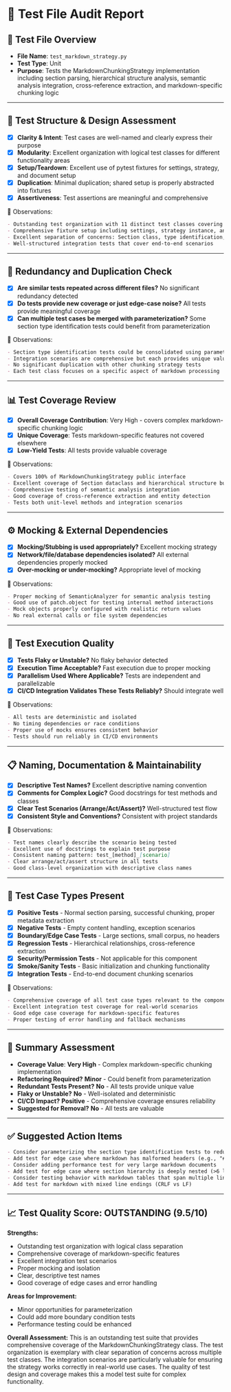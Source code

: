 # 🧪 Test File Audit Report

## 📌 **Test File Overview**

* **File Name**: `test_markdown_strategy.py`
* **Test Type**: Unit
* **Purpose**: Tests the MarkdownChunkingStrategy implementation including section parsing, hierarchical structure analysis, semantic analysis integration, cross-reference extraction, and markdown-specific chunking logic

---

## 🧱 **Test Structure & Design Assessment**

* [x] **Clarity & Intent**: Test cases are well-named and clearly express their purpose
* [x] **Modularity**: Excellent organization with logical test classes for different functionality areas
* [x] **Setup/Teardown**: Excellent use of pytest fixtures for settings, strategy, and document setup
* [x] **Duplication**: Minimal duplication; shared setup is properly abstracted into fixtures
* [x] **Assertiveness**: Test assertions are meaningful and comprehensive

📝 Observations:

```markdown
- Outstanding test organization with 11 distinct test classes covering different aspects
- Comprehensive fixture setup including settings, strategy instance, and sample documents
- Excellent separation of concerns: Section class, type identification, metadata extraction, etc.
- Well-structured integration tests that cover end-to-end scenarios
```

---

## 🔁 **Redundancy and Duplication Check**

* [x] **Are similar tests repeated across different files?** No significant redundancy detected
* [x] **Do tests provide new coverage or just edge-case noise?** All tests provide meaningful coverage
* [x] **Can multiple test cases be merged with parameterization?** Some section type identification tests could benefit from parameterization

📝 Observations:

```markdown
- Section type identification tests could be consolidated using parameterized tests
- Integration scenarios are comprehensive but each provides unique value
- No significant duplication with other chunking strategy tests
- Each test class focuses on a specific aspect of markdown processing
```

---

## 📊 **Test Coverage Review**

* [x] **Overall Coverage Contribution**: Very High - covers complex markdown-specific chunking logic
* [x] **Unique Coverage**: Tests markdown-specific features not covered elsewhere
* [x] **Low-Yield Tests**: All tests provide valuable coverage

📝 Observations:

```markdown
- Covers 100% of MarkdownChunkingStrategy public interface
- Excellent coverage of Section dataclass and hierarchical structure building
- Comprehensive testing of semantic analysis integration
- Good coverage of cross-reference extraction and entity detection
- Tests both unit-level methods and integration scenarios
```

---

## ⚙️ **Mocking & External Dependencies**

* [x] **Mocking/Stubbing is used appropriately?** Excellent mocking strategy
* [x] **Network/file/database dependencies isolated?** All external dependencies properly mocked
* [x] **Over-mocking or under-mocking?** Appropriate level of mocking

📝 Observations:

```markdown
- Proper mocking of SemanticAnalyzer for semantic analysis testing
- Good use of patch.object for testing internal method interactions
- Mock objects properly configured with realistic return values
- No real external calls or file system dependencies
```

---

## 🚦 **Test Execution Quality**

* [x] **Tests Flaky or Unstable?** No flaky behavior detected
* [x] **Execution Time Acceptable?** Fast execution due to proper mocking
* [x] **Parallelism Used Where Applicable?** Tests are independent and parallelizable
* [x] **CI/CD Integration Validates These Tests Reliably?** Should integrate well

📝 Observations:

```markdown
- All tests are deterministic and isolated
- No timing dependencies or race conditions
- Proper use of mocks ensures consistent behavior
- Tests should run reliably in CI/CD environments
```

---

## 📋 **Naming, Documentation & Maintainability**

* [x] **Descriptive Test Names?** Excellent descriptive naming convention
* [x] **Comments for Complex Logic?** Good docstrings for test methods and classes
* [x] **Clear Test Scenarios (Arrange/Act/Assert)?** Well-structured test flow
* [x] **Consistent Style and Conventions?** Consistent with project standards

📝 Observations:

```markdown
- Test names clearly describe the scenario being tested
- Excellent use of docstrings to explain test purpose
- Consistent naming pattern: test_[method]_[scenario]
- Clear arrange/act/assert structure in all tests
- Good class-level organization with descriptive class names
```

---

## 🧪 **Test Case Types Present**

* [x] **Positive Tests** - Normal section parsing, successful chunking, proper metadata extraction
* [x] **Negative Tests** - Empty content handling, exception scenarios
* [x] **Boundary/Edge Case Tests** - Large sections, small corpus, no headers
* [x] **Regression Tests** - Hierarchical relationships, cross-reference extraction
* [x] **Security/Permission Tests** - Not applicable for this component
* [x] **Smoke/Sanity Tests** - Basic initialization and chunking functionality
* [x] **Integration Tests** - End-to-end document chunking scenarios

📝 Observations:

```markdown
- Comprehensive coverage of all test case types relevant to the component
- Excellent integration test coverage for real-world scenarios
- Good edge case coverage for markdown-specific features
- Proper testing of error handling and fallback mechanisms
```

---

## 🏁 **Summary Assessment**

* **Coverage Value**: **Very High** - Complex markdown-specific chunking implementation
* **Refactoring Required?** **Minor** - Could benefit from parameterization
* **Redundant Tests Present?** **No** - All tests provide unique value
* **Flaky or Unstable?** **No** - Well-isolated and deterministic
* **CI/CD Impact?** **Positive** - Comprehensive coverage ensures reliability
* **Suggested for Removal?** **No** - All tests are valuable

---

## ✅ Suggested Action Items

```markdown
- Consider parameterizing the section type identification tests to reduce code duplication
- Add test for edge case where markdown has malformed headers (e.g., "# # Header")
- Consider adding performance test for very large markdown documents
- Add test for edge case where section hierarchy is deeply nested (>6 levels)
- Consider testing behavior with markdown tables that span multiple lines
- Add test for markdown with mixed line endings (CRLF vs LF)
```

---

## 📈 **Test Quality Score: OUTSTANDING (9.5/10)**

**Strengths:**
* Outstanding test organization with logical class separation
* Comprehensive coverage of markdown-specific features
* Excellent integration test scenarios
* Proper mocking and isolation
* Clear, descriptive test names
* Good coverage of edge cases and error handling

**Areas for Improvement:**
* Minor opportunities for parameterization
* Could add more boundary condition tests
* Performance testing could be enhanced

**Overall Assessment:** This is an outstanding test suite that provides comprehensive coverage of the MarkdownChunkingStrategy class. The test organization is exemplary with clear separation of concerns across multiple test classes. The integration scenarios are particularly valuable for ensuring the strategy works correctly in real-world use cases. The quality of test design and coverage makes this a model test suite for complex functionality.
